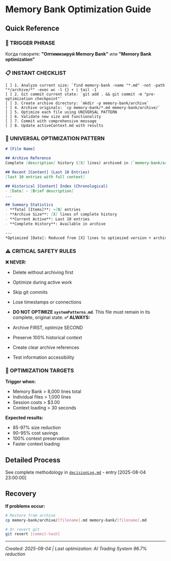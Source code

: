 # Memory Bank Optimization Guide

## Quick Reference

### **🚨 TRIGGER PHRASE**
Когда говорите: **"Оптимизируй Memory Bank"** или **"Memory Bank optimization"**

### **📋 INSTANT CHECKLIST**
```
[ ] 1. Analyze current size: `find memory-bank -name "*.md" -not -path "*/archive/*" -exec wc -l {} + | tail -1`
[ ] 2. Git commit current state: `git add . && git commit -m "pre-optimization checkpoint"`
[ ] 3. Create archive directory: `mkdir -p memory-bank/archive`
[ ] 4. Archive originals: `cp memory-bank/*.md memory-bank/archive/`
[ ] 5. Optimize each file using UNIVERSAL PATTERN
[ ] 6. Validate new size and functionality
[ ] 7. Commit with comprehensive message
[ ] 8. Update activeContext.md with results
```

### **🎯 UNIVERSAL OPTIMIZATION PATTERN**
```markdown
# [File Name]

## Archive Reference
Complete [description] history ([X] lines) archived in [`memory-bank/archive/[filename].md`](memory-bank/archive/[filename].md).

## Recent [Content] (Last 10 Entries)
[last 10 entries with full context]

## Historical [Content] Index (Chronological)
- [Date] - [Brief description]
...

## Summary Statistics
- **Total [Items]**: ~[N] entries
- **Archive Size**: [X] lines of complete history  
- **Current Active**: Last 10 entries
- **Complete History**: Available in archive

---
*Optimized [Date]: Reduced from [X] lines to optimized version + archive reference*
```

### **⚠️ CRITICAL SAFETY RULES**

**❌ NEVER:**
- Delete without archiving first
- Optimize during active work
- Skip git commits
- Lose timestamps or connections

- **DO NOT OPTIMIZE `systemPatterns.md`**. This file must remain in its complete, original state.
**✅ ALWAYS:**
- Archive FIRST, optimize SECOND
- Preserve 100% historical context
- Create clear archive references
- Test information accessibility

### **🎯 OPTIMIZATION TARGETS**

**Trigger when:**
- Memory Bank > 8,000 lines total
- Individual files > 1,000 lines  
- Session costs > $3.00
- Context loading > 30 seconds

**Expected results:**
- 85-97% size reduction
- 90-95% cost savings
- 100% context preservation
- Faster context loading

## Detailed Process

See complete methodology in [`decisionLog.md`](memory-bank/decisionLog.md) - entry [2025-08-04 23:00:00]

## Recovery

**If problems occur:**
```bash
# Restore from archive
cp memory-bank/archive/[filename].md memory-bank/[filename].md

# Or revert git
git revert [commit-hash]
```

---
*Created: 2025-08-04 | Last optimization: AI Trading System 96.7% reduction*